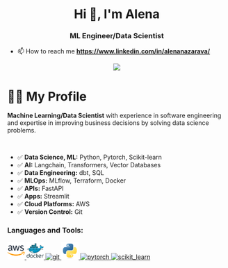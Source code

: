 <h1 align="center">Hi 👋, I'm Alena</h1>
<h3 align="center">ML Engineer/Data Scientist</h3>

- 📫 How to reach me **https://www.linkedin.com/in/alenanazarava/**


<div align="center">
<a href="https://www.credly.com/badges/a30e907d-c072-4e59-bdd5-2ad61c3153a7">
    <img src="images/aws_ml.png" width="auto" height="150"/>
     </a>
</div>


<h1>👨‍💻 My Profile</h1>
<b>Machine Learning/Data Scientist</b> with experience in software engineering and expertise in improving business decisions by solving data science problems.

&nbsp;

- ✅ **Data Science, ML:** Python, Pytorch, Scikit-learn
- ✅ **AI:** Langchain, Transformers, Vector Databases
- ✅ **Data Engineering:** dbt, SQL
- ✅ **MLOps:** MLflow, Terraform, Docker 
- ✅ **APIs:** FastAPI
- ✅ **Apps:** Streamlit 
- ✅ **Cloud Platforms:** AWS
- ✅ **Version Control:** Git
&nbsp;

<h3 align="left">Languages and Tools:</h3>
<p align="left"> <a href="https://aws.amazon.com" target="_blank" rel="noreferrer"> <img src="https://raw.githubusercontent.com/devicons/devicon/master/icons/amazonwebservices/amazonwebservices-original-wordmark.svg" alt="aws" width="40" height="40"/> </a> <a href="https://www.docker.com/" target="_blank" rel="noreferrer"> <img src="https://raw.githubusercontent.com/devicons/devicon/master/icons/docker/docker-original-wordmark.svg" alt="docker" width="40" height="40"/> </a> <a href="https://git-scm.com/" target="_blank" rel="noreferrer"> <img src="https://www.vectorlogo.zone/logos/git-scm/git-scm-icon.svg" alt="git" width="40" height="40"/> </a> <a href="https://www.python.org" target="_blank" rel="noreferrer"> <img src="https://raw.githubusercontent.com/devicons/devicon/master/icons/python/python-original.svg" alt="python" width="40" height="40"/> </a> <a href="https://pytorch.org/" target="_blank" rel="noreferrer"> <img src="https://www.vectorlogo.zone/logos/pytorch/pytorch-icon.svg" alt="pytorch" width="40" height="40"/> </a> <a href="https://scikit-learn.org/" target="_blank" rel="noreferrer"> <img src="https://upload.wikimedia.org/wikipedia/commons/0/05/Scikit_learn_logo_small.svg" alt="scikit_learn" width="40" height="40"/> </a> </p>
